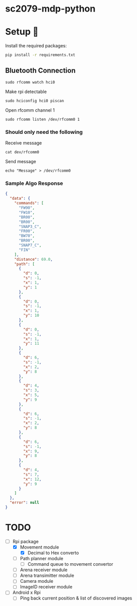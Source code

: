 # sc2079-mdp-python

# Setup :wrench:
Install the required packages:
```bash
pip install -r requirements.txt
```

## Bluetooth Connection
```
sudo rfcomm watch hci0
```

Make rpi detectable
```
sudo hciconfig hci0 piscan
```

Open rfcomm channel 1
```
sudo rfcomm listen /dev/rfcomm0 1
```

### Should only need the following
Receive message
```
cat dev/rfcomm0
```
Send message
```
echo "Message" > /dev/rfcomm0
```


### Sample Algo Response
```JSON
{
  "data": {
    "commands": [
      "FW90",
      "FW10",
      "BR00",
      "BR00",
      "SNAP3_C",
      "FR00",
      "BW70",
      "BR00",
      "SNAP7_C",
      "FIN"
    ],
    "distance": 69.0,
    "path": [
      {
        "d": 0,
        "s": -1,
        "x": 1,
        "y": 1
      },
      {
        "d": 0,
        "s": -1,
        "x": 1,
        "y": 10
      },
      {
        "d": 0,
        "s": -1,
        "x": 1,
        "y": 11
      },
      {
        "d": 6,
        "s": -1,
        "x": 2,
        "y": 8
      },
      {
        "d": 4,
        "s": 3,
        "x": 5,
        "y": 9
      },
      {
        "d": 6,
        "s": -1,
        "x": 2,
        "y": 8
      },
      {
        "d": 6,
        "s": -1,
        "x": 9,
        "y": 8
      },
      {
        "d": 4,
        "s": 7,
        "x": 12,
        "y": 9
      }
    ]
  },
  "error": null
}
```

# TODO
- [ ] Rpi package
    - [x] Movement module 
        - [x] Decimal to Hex converto
    - [ ] Path planner module
        - [ ] Command queue to movement convertor
    - [ ] Arena receiver module
    - [ ] Arena transimitter module
    - [ ] Camera module
    - [ ] ImageID receiver module
- [ ] Android x Rpi
  - [ ] Ping back current position & list of discovered images
